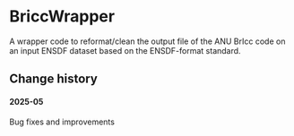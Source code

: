 # BriccWrapper 
A wrapper code to reformat/clean the output file of the ANU BrIcc code on an input ENSDF dataset based on the ENSDF-format standard.

## Change history

#### 2025-05
Bug fixes and improvements
